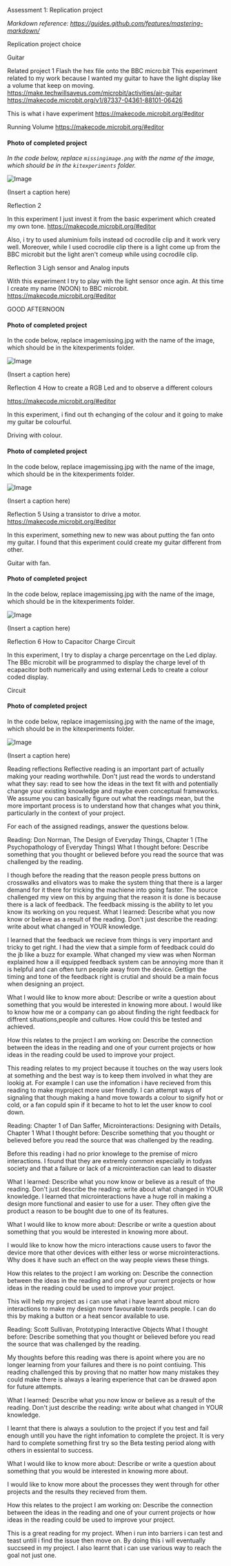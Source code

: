 Assessment 1: Replication project

*Markdown reference: https://guides.github.com/features/mastering-markdown/*

Replication project choice

Guitar 

Related project 1
Flash the hex file onto the BBC micro:bit 
This experiment related to my work because I wanted my guitar to have the light display like a volume that keep on moving. 
https://make.techwillsaveus.com/microbit/activities/air-guitar
https://makecode.microbit.org/v1/87337-04361-88101-06426

This is what i have experiment
https://makecode.microbit.org/#editor



Running Volume
https://makecode.microbit.org/#editor

#### Photo of completed project ####
*In the code below, replace `missingimage.png` with the name of the image, which should be in the `kitexperiments` folder.*

![Image](missingimage.png)

(Insert a caption here)

 Reflection 2
 
 In this experiment I just invest it from the basic experiment which created my own tone.
 https://makecode.microbit.org/#editor


Also, i try to used aluminium foils instead od cocrodile clip and it work very well. Moreover, while I used cocrodile clip there is a light come up from the BBC microbit but the light aren't comeup while using cocrodile clip. 



Reflection 3
Ligh sensor and Analog inputs

With this experiment I try to play with the light sensor once agin. At this time I create my name (NOON) to BBC microbit. 
https://makecode.microbit.org/#editor


GOOD AFTERNOON 

#### Photo of completed project ####
In the code below, replace imagemissing.jpg with the name of the image, which should be in the kitexperiments folder.

![Image](missingimage.png)

(Insert a caption here)

Reflection 4 
How to create a RGB Led and to observe a different colours

https://makecode.microbit.org/#editor



In this experiment, i find out th echanging of the colour and it going to make my guitar be colourful. 


Driving with colour. 
#### Photo of completed project ####
In the code below, replace imagemissing.jpg with the name of the image, which should be in the kitexperiments folder.

![Image](missingimage.png)

(Insert a caption here)

Reflection 5 
Using a transistor to drive a motor. 
https://makecode.microbit.org/#editor

In this experiment, something new to new was about putting the fan onto my guitar. 
I found that this experiment could create my guitar different from other. 

Guitar with fan.
#### Photo of completed project ####
In the code below, replace imagemissing.jpg with the name of the image, which should be in the kitexperiments folder.

![Image](missingimage.png)

(Insert a caption here)

Reflection 6
How to Capacitor Charge Circuit 

In this experiment, I try to display a charge percenrtage on the Led diplay. The BBc microbit will be programmed to display the charge level of th ecapacitor both numerically and using external Leds to create a colour coded display. 

Circuit

#### Photo of completed project ####
In the code below, replace imagemissing.jpg with the name of the image, which should be in the kitexperiments folder.

![Image](missingimage.png)

(Insert a caption here)



Reading reflections
Reflective reading is an important part of actually making your reading worthwhile. Don't just read the words to understand what they say: read to see how the ideas in the text fit with and potentially change your existing knowledge and maybe even conceptual frameworks. We assume you can basically figure out what the readings mean, but the more important process is to understand how that changes what you think, particularly in the context of your project.

For each of the assigned readings, answer the questions below.

Reading: Don Norman, The Design of Everyday Things, Chapter 1 (The Psychopathology of Everyday Things)
What I thought before: Describe something that you thought or believed before you read the source that was challenged by the reading.

I though before the reading that the reason people press buttons on crosswalks and elivators was to make the system thing that there is a larger demand for it there for tricking the machiene into going faster. The source challenged my view on this by arguing that the reason it is done is because there is a lack of feedback. The feedback missing is the ability to let you know its working on you request. What I learned: Describe what you now know or believe as a result of the reading. Don't just describe the reading: write about what changed in YOUR knowledge.

I learned that the feedback we recieve from things is very important and tricky to get right. I had the view that a simple form of feedback could do the jb like a buzz for example. What changed my view was when Norman explained how a ill equipped feedback system can be annoying more than it is helpful and can often turn people away from the device. Gettign the timing and tone of the feedback right is crutial and should be a main focus when designing an project.

What I would like to know more about: Describe or write a question about something that you would be interested in knowing more about. I would like to know how me or a company can go about finding the right feedback for diffrent situations,people and cultures. How could this be tested and achieved.

How this relates to the project I am working on: Describe the connection between the ideas in the reading and one of your current projects or how ideas in the reading could be used to improve your project.

This reading relates to my project because it touches on the way users look at something and the best way is to keep them involved in what they are lookig at. For example I can use the infomation i have recieved from this reading to make myproject more user friendly. I can attempt ways of signaling that though making a hand move towards a colour to signify hot or cold, or a fan copuld spin if it became to hot to let the user know to cool down.

Reading: Chapter 1 of Dan Saffer, Microinteractions: Designing with Details, Chapter 1
What I thought before: Describe something that you thought or believed before you read the source that was challenged by the reading.

Before this reading i had no prior knowlege to the premise of micro interactions. I found that they are extremly common especially in todyas society and that a failure or lack of a microinteraction can lead to disaster

What I learned: Describe what you now know or believe as a result of the reading. Don't just describe the reading: write about what changed in YOUR knowledge. I learned that microinteractions have a huge roll in making a design more functional and easier to use for a user. They often give the product a reason to be bought due to one of its features.

What I would like to know more about: Describe or write a question about something that you would be interested in knowing more about.

I would like to know how the micro interactions cause users to favor the device more that other devices with either less or worse microinteractions. Why does it have such an effect on the way people views these things.

How this relates to the project I am working on: Describe the connection between the ideas in the reading and one of your current projects or how ideas in the reading could be used to improve your project.

This will help my project as i can use what i have learnt about micro interactions to make my design more favourable towards people. I can do this by making a button or a heat sencor available to use.

Reading: Scott Sullivan, Prototyping Interactive Objects
What I thought before: Describe something that you thought or believed before you read the source that was challenged by the reading.

My thoughts before this reading was there is apoint where you are no longer learning from your failures and there is no point contiuing. This reading challenged this by proving that no matter how many mistakes they could make there is always a learing experience that can be drawed apon for future attempts.

What I learned: Describe what you now know or believe as a result of the reading. Don't just describe the reading: write about what changed in YOUR knowledge.

I learnt that there is always a soulution to the project if you test and fail enough untill you have the right infomation to complete the project. It is very hard to complete something first try so the Beta testing period along with others in essiental to success.

What I would like to know more about: Describe or write a question about something that you would be interested in knowing more about.

I would like to know more about the processes they went through for other projects and the results they recieved from them.

How this relates to the project I am working on: Describe the connection between the ideas in the reading and one of your current projects or how ideas in the reading could be used to improve your project.

This is a great reading for my project. When i run into barriers i can test and teast untill i find the issue then move on. By doing this i will eventually succseed in my project. I also learnt that i can use various way to reach the goal not just one.
